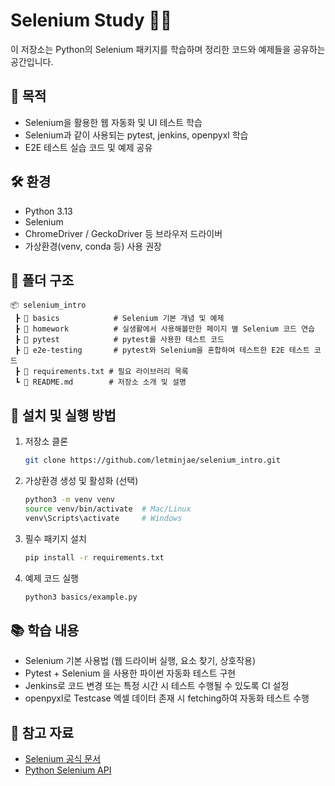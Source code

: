 # Selenium Study 🕵️‍♂️  

이 저장소는 Python의 Selenium 패키지를 학습하며 정리한 코드와 예제들을 공유하는 공간입니다.  

## 📌 목적  
- Selenium을 활용한 웹 자동화 및 UI 테스트 학습  
- Selenium과 같이 사용되는 pytest, jenkins, openpyxl 학습
- E2E 테스트 실습 코드 및 예제 공유  

## 🛠️ 환경  
- Python 3.13
- Selenium  
- ChromeDriver / GeckoDriver 등 브라우저 드라이버  
- 가상환경(venv, conda 등) 사용 권장  

## 📂 폴더 구조  
```plaintext
📦 selenium_intro
 ┣ 📂 basics            # Selenium 기본 개념 및 예제
 ┣ 📂 homework          # 실생활에서 사용해볼만한 페이지 별 Selenium 코드 연습
 ┣ 📂 pytest            # pytest를 사용한 테스트 코드
 ┣ 📂 e2e-testing       # pytest와 Selenium을 혼합하여 테스트한 E2E 테스트 코드
 ┣ 📜 requirements.txt # 필요 라이브러리 목록
 ┗ 📜 README.md        # 저장소 소개 및 설명
```

## 📌 설치 및 실행 방법  
1. 저장소 클론  
   ```bash
   git clone https://github.com/letminjae/selenium_intro.git
   ```
2. 가상환경 생성 및 활성화 (선택)  
   ```bash
   python3 -m venv venv
   source venv/bin/activate  # Mac/Linux
   venv\Scripts\activate     # Windows
   ```
3. 필수 패키지 설치  
   ```bash
   pip install -r requirements.txt
   ```
4. 예제 코드 실행  
   ```bash
   python3 basics/example.py
   ```

## 📚 학습 내용  
- Selenium 기본 사용법 (웹 드라이버 실행, 요소 찾기, 상호작용)  
- Pytest + Selenium 을 사용한 파이썬 자동화 테스트 구현  
- Jenkins로 코드 변경 또는 특정 시간 시 테스트 수행될 수 있도록 CI 설정
- openpyxl로 Testcase 엑셀 데이터 존재 시 fetching하여 자동화 테스트 수행

## 📌 참고 자료  
- [Selenium 공식 문서](https://www.selenium.dev/documentation/)  
- [Python Selenium API](https://selenium-python.readthedocs.io/)  
